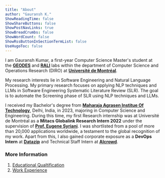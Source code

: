 ```yaml
---
title: "About"
author: "Gauransh K."
ShowReadingTime: false
ShowShareButtons: false
ShowPostNavLinks: true
ShowBreadCrumbs: false
ShowWordCount: false
ShowRssButtonInSectionTermList: false
UseHugoToc: false
---
```

I am Gauransh Kumar, a first-year Computer Science Master's student at the [**GEODES**](https://geodes.iro.umontreal.ca/) and [**RALI**](https://rali.iro.umontreal.ca/rali/?q=fr) labs within the department of Computer Science and Operations Research (DIRO) at [**Université de Montréal**](https://rali.iro.umontreal.ca/rali/?q=fr).

My research interests lie in Software Engineering and Natural Language Processing. My primary research focuses on applying NLP techniques and LLMs in Software Engineering Systematic Literature Review (SLR). The goal is to automate the Screening phase of SLR using NLP techniques and LLMs.

I received my Bachelor's degree from [**Maharaja Agrasen Institue Of Technology**](https://mait.ac.in), Delhi, India, in 2023, majoring in Computer Science and Engineering. During this time, my first Research internship was at Université de Montréal as a **Mitacs Globalink Research Intern 2022** under the supervision of [**Prof. Eugene Syriani**](http://www.iro.umontreal.ca/~syriani/). I was shortlisted from a pool of more than 20,000 applications worldwide, a testament to the global recognition of my work. Apart from this, I also gained corporate exposure as a **DevOps Intern** at [**Datazip**](https://datazip.io/) and Technical Staff Intern at [**AIcrowd**](https://www.aicrowd.com/).


### More Information
1. [Educational Qualtification](/education)
2. [Work Experience](/experience)

